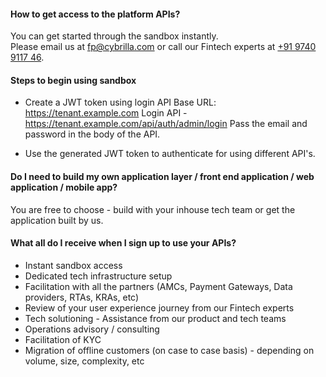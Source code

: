 #### How to get access to the platform APIs?
You can get started through the sandbox instantly. <br>
Please email us at [fp@cybrilla.com](mailto:fp@cybrilla.com) or call our Fintech experts at [+91 9740 9117 46](tel:+919740911746).

#### Steps to begin using sandbox

- Create a JWT token using login API
Base URL: https://tenant.example.com
Login API - https://tenant.example.com/api/auth/admin/login
Pass the email and password in the body of the API.

- Use the generated JWT token to authenticate for using different API's.


#### Do I need to build my own application layer / front end application / web application / mobile app?
You are free to choose - build with your inhouse tech team or get the application built by us.

#### What all do I receive when I sign up to use your APIs?
- Instant sandbox access
- Dedicated tech infrastructure setup
- Facilitation with all the partners (AMCs, Payment Gateways, Data providers, RTAs, KRAs, etc)
- Review of your user experience journey from our Fintech experts
- Tech solutioning - Assistance from our product and tech teams
- Operations advisory / consulting
- Facilitation of KYC
- Migration of offline customers (on case to case basis) - depending on volume, size, complexity, etc

